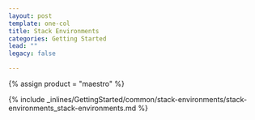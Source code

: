 ```yaml
---
layout: post
template: one-col
title: Stack Environments
categories: Getting Started
lead: ""
legacy: false

---
```

{% assign product = "maestro" %}

{% include _inlines/GettingStarted/common/stack-environments/stack-environments_stack-environments.md %}
